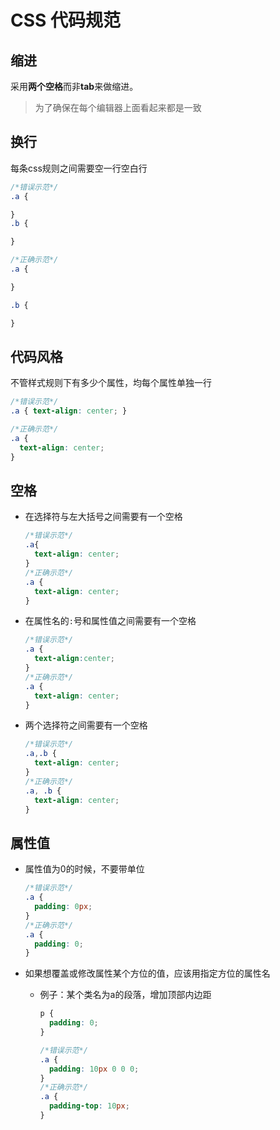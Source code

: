 # CSS 代码规范

## 缩进

采用**两个空格**而非**tab**来做缩进。

> 为了确保在每个编辑器上面看起来都是一致

## 换行

每条css规则之间需要空一行空白行

```css
/*错误示范*/
.a {

}
.b {

}

/*正确示范*/
.a {

}

.b {

}
```

## 代码风格

不管样式规则下有多少个属性，均每个属性单独一行

```css
/*错误示范*/
.a { text-align: center; }

/*正确示范*/
.a {
  text-align: center;
}
```

## 空格

- 在选择符与左大括号之间需要有一个空格

  ```css
  /*错误示范*/
  .a{
    text-align: center;
  }
  /*正确示范*/
  .a {
    text-align: center;
  }
  ```

- 在属性名的`:`号和属性值之间需要有一个空格

  ```css
  /*错误示范*/
  .a {
    text-align:center;
  }
  /*正确示范*/
  .a {
    text-align: center;
  }
  ```

- 两个选择符之间需要有一个空格

  ```css
  /*错误示范*/
  .a,.b {
    text-align: center;
  }
  /*正确示范*/
  .a, .b {
    text-align: center;
  }
  ```

## 属性值

- 属性值为0的时候，不要带单位

  ```css
  /*错误示范*/
  .a {
    padding: 0px;
  }
  /*正确示范*/
  .a {
    padding: 0;
  }
  ```

- 如果想覆盖或修改属性某个方位的值，应该用指定方位的属性名
  - 例子：某个类名为a的段落，增加顶部内边距

    ```css
    p {
      padding: 0;
    }

    /*错误示范*/
    .a {
      padding: 10px 0 0 0;
    }
    /*正确示范*/
    .a {
      padding-top: 10px;
    }
    ```
